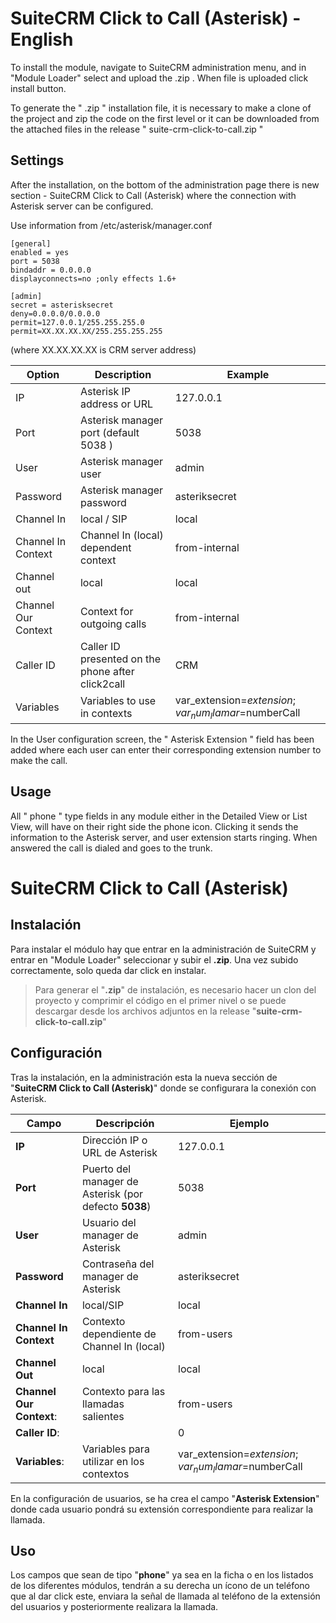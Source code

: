 # SuiteCRM Click to Call (Asterisk) - English

To install the module, navigate to SuiteCRM administration menu, and in "Module Loader" select and upload the .zip . When file is uploaded click install button.

To generate the " .zip " installation file, it is necessary to make a clone of the project and zip the code on the first level or it can be downloaded from the attached files in the release " suite-crm-click-to-call.zip "

## Settings
After the installation, on the bottom of the administration page there is new section - SuiteCRM Click to Call (Asterisk) where the connection with Asterisk server can be configured.

Use information from /etc/asterisk/manager.conf

```
[general]
enabled = yes
port = 5038
bindaddr = 0.0.0.0
displayconnects=no ;only effects 1.6+

[admin]
secret = asterisksecret
deny=0.0.0.0/0.0.0.0
permit=127.0.0.1/255.255.255.0
permit=XX.XX.XX.XX/255.255.255.255
```

(where XX.XX.XX.XX is CRM server address)

| Option | Description | Example |
|-|-|-|
| IP	| Asterisk IP address or URL | 127.0.0.1 |
| Port |	Asterisk manager port (default 5038 )	| 5038 |
| User |	Asterisk manager user	| admin |
| Password |	Asterisk manager password	| asteriksecret |
| Channel In	| local / SIP	| local |
| Channel In Context	| Channel In (local) dependent context |	from-internal |
| Channel out	| local	| local |
| Channel Our Context |	Context for outgoing calls	| from-internal |
| Caller ID | Caller ID presented on the phone after click2call |	CRM |
|Variables |	Variables to use in contexts	| var_extension=$extension;var_num_llamar=$numberCall |

In the User configuration screen, the " Asterisk Extension " field has been added where each user can enter their corresponding extension number to make the call.

## Usage
All " phone " type fields in any module either in the Detailed View or List View, will have on their right side the phone icon. Clicking it sends the information to the Asterisk server, and user extension starts ringing. When answered the call is dialed and goes to the trunk.

# SuiteCRM Click to Call (Asterisk)



## Instalación

Para instalar el módulo hay que entrar en la administración de SuiteCRM y entrar en "Module Loader" seleccionar y subir el **.zip**. Una vez subido correctamente, solo queda dar click en instalar.

> Para generar el "**.zip**" de instalación, es necesario hacer un clon del proyecto y comprimir el código en el primer nivel o se puede descargar desde los archivos adjuntos en la release "**suite-crm-click-to-call.zip**"

## Configuración

Tras la instalación, en la administración esta la nueva sección de "**SuiteCRM Click to Call (Asterisk)**" donde se configurara la conexión con Asterisk.

| Campo | Descripción | Ejemplo |
|-|-|-|
| **IP** | Dirección IP o URL de Asterisk | 127.0.0.1 |
| **Port**| Puerto del manager de Asterisk (por defecto **5038**) | 5038 |
| **User**| Usuario del manager de Asterisk | admin |
| **Password**| Contraseña del manager de Asterisk| asteriksecret |
| **Channel In**| local/SIP| local |
| **Channel In Context**| Contexto dependiente de Channel In (local) | from-users |
| **Channel Out**| local | local |
| **Channel Our Context**:| Contexto para las llamadas salientes | from-users |
| **Caller ID**:| | 0 |
| **Variables**: | Variables para utilizar en los contextos | var_extension=$extension;var_num_llamar=$numberCall |

En la configuración de usuarios, se ha crea el campo "**Asterisk Extension**" donde cada usuario pondrá su extensión correspondiente para realizar la llamada.

## Uso

Los campos que sean de tipo "**phone**" ya sea en la ficha o en los listados de los diferentes módulos, tendrán a su derecha un ícono de un teléfono que al dar click este, enviara la señal de llamada al teléfono de la extensión del usuarios y posteriormente realizara la llamada.
